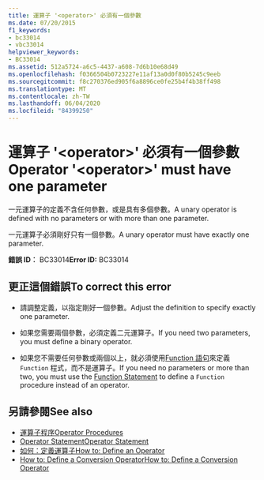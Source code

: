 ```yaml
---
title: 運算子 '<operator>' 必須有一個參數
ms.date: 07/20/2015
f1_keywords:
- bc33014
- vbc33014
helpviewer_keywords:
- BC33014
ms.assetid: 512a5724-a6c5-4437-a608-7d6b10e68d49
ms.openlocfilehash: f0366504b0723227e11af13a0d0f80b5245c9eeb
ms.sourcegitcommit: f8c270376ed905f6a8896ce0fe25b4f4b38ff498
ms.translationtype: MT
ms.contentlocale: zh-TW
ms.lasthandoff: 06/04/2020
ms.locfileid: "84399250"
---
```

# <a name="operator-operator-must-have-one-parameter"></a><span data-ttu-id="253e9-102">運算子 '\<operator>' 必須有一個參數</span><span class="sxs-lookup"><span data-stu-id="253e9-102">Operator '\<operator>' must have one parameter</span></span>
<span data-ttu-id="253e9-103">一元運算子的定義不含任何參數，或是具有多個參數。</span><span class="sxs-lookup"><span data-stu-id="253e9-103">A unary operator is defined with no parameters or with more than one parameter.</span></span>  
  
 <span data-ttu-id="253e9-104">一元運算子必須剛好只有一個參數。</span><span class="sxs-lookup"><span data-stu-id="253e9-104">A unary operator must have exactly one parameter.</span></span>  
  
 <span data-ttu-id="253e9-105">**錯誤 ID︰** BC33014</span><span class="sxs-lookup"><span data-stu-id="253e9-105">**Error ID:** BC33014</span></span>  
  
## <a name="to-correct-this-error"></a><span data-ttu-id="253e9-106">更正這個錯誤</span><span class="sxs-lookup"><span data-stu-id="253e9-106">To correct this error</span></span>  
  
- <span data-ttu-id="253e9-107">請調整定義，以指定剛好一個參數。</span><span class="sxs-lookup"><span data-stu-id="253e9-107">Adjust the definition to specify exactly one parameter.</span></span>  
  
- <span data-ttu-id="253e9-108">如果您需要兩個參數，必須定義二元運算子。</span><span class="sxs-lookup"><span data-stu-id="253e9-108">If you need two parameters, you must define a binary operator.</span></span>  
  
- <span data-ttu-id="253e9-109">如果您不需要任何參數或兩個以上，就必須使用[Function 語句](../language-reference/statements/function-statement.md)來定義 `Function` 程式，而不是運算子。</span><span class="sxs-lookup"><span data-stu-id="253e9-109">If you need no parameters or more than two, you must use the [Function Statement](../language-reference/statements/function-statement.md) to define a `Function` procedure instead of an operator.</span></span>  
  
## <a name="see-also"></a><span data-ttu-id="253e9-110">另請參閱</span><span class="sxs-lookup"><span data-stu-id="253e9-110">See also</span></span>

- [<span data-ttu-id="253e9-111">運算子程序</span><span class="sxs-lookup"><span data-stu-id="253e9-111">Operator Procedures</span></span>](../programming-guide/language-features/procedures/operator-procedures.md)
- [<span data-ttu-id="253e9-112">Operator Statement</span><span class="sxs-lookup"><span data-stu-id="253e9-112">Operator Statement</span></span>](../language-reference/statements/operator-statement.md)
- [<span data-ttu-id="253e9-113">如何：定義運算子</span><span class="sxs-lookup"><span data-stu-id="253e9-113">How to: Define an Operator</span></span>](../programming-guide/language-features/procedures/how-to-define-an-operator.md)
- [<span data-ttu-id="253e9-114">How to: Define a Conversion Operator</span><span class="sxs-lookup"><span data-stu-id="253e9-114">How to: Define a Conversion Operator</span></span>](../programming-guide/language-features/procedures/how-to-define-a-conversion-operator.md)
